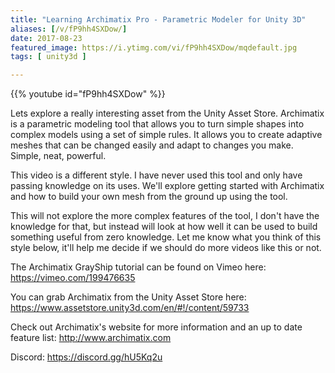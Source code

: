 ```yaml
---
title: "Learning Archimatix Pro - Parametric Modeler for Unity 3D"
aliases: [/v/fP9hh4SXDow/]
date: 2017-08-23
featured_image: https://i.ytimg.com/vi/fP9hh4SXDow/mqdefault.jpg
tags: [ unity3d ]

---
```


{{% youtube id="fP9hh4SXDow" %}}

Lets explore a really interesting asset from the Unity Asset Store. Archimatix is a parametric modeling tool that allows you to turn simple shapes into complex models using a set of simple rules. It allows you to create adaptive meshes that can be changed easily and adapt to changes you make. Simple, neat, powerful.

This video is a different style. I have never used this tool and only have passing knowledge on its uses. We'll explore getting started with Archimatix and how to build your own mesh from the ground up using the tool.

This will not explore the more complex features of the tool, I don't have the knowledge for that, but instead will look at how well it can be used to build something useful from zero knowledge. Let me know what you think of this style below, it'll help me decide if we should do more videos like this or not.

The Archimatix GrayShip tutorial can be found on Vimeo here: https://vimeo.com/199476635

You can grab Archimatix from the Unity Asset Store here:  https://www.assetstore.unity3d.com/en/#!/content/59733

Check out Archimatix's website for more information and an up to date feature list: http://www.archimatix.com

Discord: https://discord.gg/hU5Kq2u